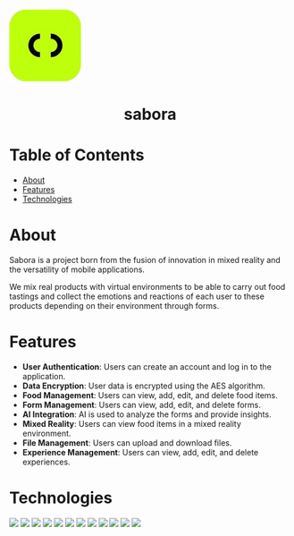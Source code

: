 <h1 align="center">
  <br>
</h1>


![sabora](Server/src/main/resources/sabora-logo.png)

<h1 align="center">
  sabora
  <br>
</h1>

# Table of Contents
- [About](#about)
- [Features](#features)
- [Technologies](#technologies)


# About
Sabora is a project born from the fusion of innovation in mixed reality and the versatility of mobile applications.

We mix real products with virtual environments to be able to carry out food tastings and collect the emotions and reactions of each user to these products depending on their environment through forms.



# Features
- **User Authentication**: Users can create an account and log in to the application.
- **Data Encryption**: User data is encrypted using the AES algorithm.
- **Food Management**: Users can view, add, edit, and delete food items.
- **Form Management**: Users can view, add, edit, and delete forms.
- **AI Integration**: AI is used to analyze the forms and provide insights.
- **Mixed Reality**: Users can view food items in a mixed reality environment.
- **File Management**: Users can upload and download files.
- **Experience Management**: Users can view, add, edit, and delete experiences.
 

# Technologies
<img src="https://img.shields.io/badge/Java-ED8B00?style=for-the-badge&logo=openjdk&logoColor=white">
<img src="https://img.shields.io/badge/Spring-6DB33F?style=for-the-badge&logo=spring&logoColor=white">
<img src="https://img.shields.io/badge/Swagger-85EA2D?style=for-the-badge&logo=Swagger&logoColor=white">
<img src="https://img.shields.io/badge/Junit5-25A162?style=for-the-badge&logo=junit5&logoColor=white">
<img src="https://img.shields.io/badge/Nginx-009639?style=for-the-badge&logo=nginx&logoColor=white">
<img src="https://img.shields.io/badge/apache_maven-C71A36?style=for-the-badge&logo=apachemaven&logoColor=white">
<img src="https://img.shields.io/badge/MySQL-005C84?style=for-the-badge&logo=mysql&logoColor=white">
<img src="https://img.shields.io/badge/rabbitmq-%23FF6600.svg?&style=for-the-badge&logo=rabbitmq&logoColor=white">
<img src="https://img.shields.io/badge/Postman-FF6C37?style=for-the-badge&logo=postman&logoColor=white">
<img src="https://img.shields.io/badge/GIT-E44C30?style=for-the-badge&logo=git&logoColor=white">
<img src="https://img.shields.io/badge/Grafana-F2F4F9?style=for-the-badge&logo=grafana&logoColor=orange&labelColor=F2F4F9">
<img src="https://img.shields.io/badge/Prometheus-000000?style=for-the-badge&logo=prometheus&labelColor=000000">
